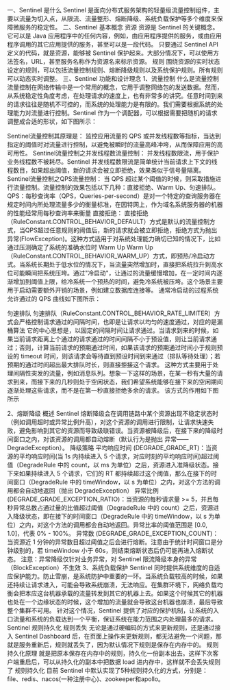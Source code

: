 一、Sentinel 是什么
Sentinel 是面向分布式服务架构的轻量级流量控制组件，主要以流量为切入点，从限流、流量整形、熔断降级、系统负载保护等多个维度来保障微服务的稳定性。
二、Sentinel 基本概念
资源
资源是 Sentinel 的关键概念。它可以是 Java 应用程序中的任何内容，例如，由应用程序提供的服务，或由应用程序调用的其它应用提供的服务，甚至可以是一段代码。
只要通过 Sentinel API 定义的代码，就是资源，能够被 Sentinel 保护起来。大部分情况下，可以使用方法签名，URL，甚至服务名称作为资源名来标示资源。
规则
围绕资源的实时状态设定的规则，可以包括流量控制规则、熔断降级规则以及系统保护规则。所有规则可以动态实时调整。
三、Sentinel 功能和设计理念
1、流量控制
什么是流量控制
流量控制在网络传输中是一个常用的概念，它用于调整网络包的发送数据。然而，从系统稳定性角度考虑，在处理请求的速度上，也有非常多的讲究。任意时间到来的请求往往是随机不可控的，而系统的处理能力是有限的。我们需要根据系统的处理能力对流量进行控制。Sentinel 作为一个调配器，可以根据需要把随机的请求调整成合适的形状，如下图所示：
 
Sentinel流量控制其原理是：
监控应用流量的 QPS 或并发线程数等指标，当达到指定的阈值时对流量进行控制，以避免被瞬时的流量高峰冲垮，从而保障应用的高可用性。
Sentinel流量控制之并发线程数流量控制：
并发线程数限流，用于保护业务线程数不被耗尽。Sentinel 并发线程数限流是简单统计当前请求上下文的线程数目，如果超出阈值，新的请求会被立即拒绝，效果类似于信号量隔离。
Sentinel流量控制之QPS流量控制：
当 QPS 超过某个阈值的时候，则采取措施进行流量控制。流量控制的效果包括以下几种：直接拒绝、Warm Up、匀速排队。
QPS：每秒查询率（QPS，Queries-per-second）是对一个特定的查询服务器在规定时间内所处理流量多少的衡量标准，在因特网上，作为域名系统服务器的机器的性能经常用每秒查询率来衡量
直接拒绝：
直接拒绝（RuleConstant.CONTROL_BEHAVIOR_DEFAULT）方式是默认的流量控制方式，当QPS超过任意规则的阈值后，新的请求就会被立即拒绝，拒绝方式为抛出异常(FlowException)。这种方式适用于对系统处理能力确切已知的情况下，比如通过压测确定了系统的准确水位时
Warm Up
Warm Up（RuleConstant.CONTROL_BEHAVIOR_WARM_UP）方式，即预热/冷启动方式。当系统长期处于低水位的情况下，当流量突然增加时，直接把系统拉升到高水位可能瞬间把系统压垮。通过"冷启动"，让通过的流量缓慢增加，在一定时间内逐渐增加到阈值上限，给冷系统一个预热的时间，避免冷系统被压垮。这个场景主要用于启动需要额外开销的场景，例如建立数据库连接等。
通常冷启动的过程系统允许通过的 QPS 曲线如下图所示：
 
匀速排队
匀速排队（RuleConstant.CONTROL_BEHAVIOR_RATE_LIMITER）方式会严格控制请求通过的间隔时间，也即是让请求以均匀的速度通过，对应的是漏桶算法
它的中心思想是，以固定的间隔时间让请求通过。当请求到来的时候，如果当前请求距离上个通过的请求通过的时间间隔不小于预设值，则让当前请求通过；否则，计算当前请求的预期通过时间，如果该请求的预期通过时间小于规则预设的 timeout 时间，则该请求会等待直到预设时间到来通过（排队等待处理）；若预期的通过时间超出最大排队时长，则直接拒接这个请求。
这种方式主要用于处理间隔性突发的流量，例如消息队列。想象一下这样的场景，在某一秒有大量的请求到来，而接下来的几秒则处于空闲状态，我们希望系统能够在接下来的空闲期间逐渐处理这些请求，而不是在第一秒直接拒绝多余的请求。
该方式的作用如下图所示
 
2、熔断降级
概述
Sentinel 熔断降级会在调用链路中某个资源出现不稳定状态时（例如调用超时或异常比例升高），对这个资源的调用进行限制，让请求快速失败，避免影响到其它的资源而导致级联错误。当资源被降级后，在接下来的降级时间窗口之内，对该资源的调用都自动熔断（默认行为是抛出 异常——DegradeException）。
降级策略
平均响应时间 (DEGRADE_GRADE_RT)：当资源的平均响应时间(当 1s 内持续进入 5 个请求，对应时刻的平均响应时间)超过阈值（DegradeRule 中的 count，以 ms 为单位）之后，资源进入准降级状态。接下来如果持续进入 5 个请求，它们的 RT 都持续超过这个阈值，那么在接下的时间窗口（DegradeRule 中的 timeWindow，以 s 为单位）之内，对这个方法的调用都会自动地返回（抛出 DegradeException）
异常比例 (DEGRADE_GRADE_EXCEPTION_RATIO)：当资源的每秒请求量 >= 5，并且每秒异常总数占通过量的比值超过阈值（DegradeRule 中的 count）之后，资源进入降级状态，即在接下的时间窗口（DegradeRule 中的 timeWindow，以 s 为单位）之内，对这个方法的调用都会自动地返回。异常比率的阈值范围是 [0.0, 1.0]，代表 0% - 100%。
异常数 (DEGRADE_GRADE_EXCEPTION_COUNT)：当资源近 1 分钟的异常数目超过阈值之后会进行熔断。注意由于统计时间窗口是分钟级别的，若 timeWindow 小于 60s，则结束熔断状态后仍可能再进入熔断状态。
注意：异常降级仅针对业务异常，对 Sentinel 限流降级本身的异常（BlockException）不生效
3、系统负载保护
Sentinel 同时提供系统维度的自适应保护能力。防止雪崩，是系统防护中重要的一环。当系统负载较高的时候，如果还持续让请求进入，可能会导致系统崩溃，无法响应。在集群环境下，网络负载均衡会把本应这台机器承载的流量转发到其它的机器上去。如果这个时候其它的机器也处在一个边缘状态的时候，这个增加的流量就会导致这台机器也崩溃，最后导致整个集群不可用。
针对这个情况，Sentinel 提供了对应的保护机制，让系统的入口流量和系统的负载达到一个平衡，保证系统在能力范围之内处理最多的请求。
Sentinel 规则持久化
规则丢失
无论是通过硬编码的方式来更新规则，还是通过接入 Sentinel Dashboard 后，在页面上操作来更新规则，都无法避免一个问题，那就是服务重新后，规则就丢失了，因为默认情况下规则是保存在内存中的。
规则持久化原理
就是把原本保存在内存中的规则，持久化一份副本出去。这样下次客户端重启后，可以从持久化的副本中把数据 load 进内存中，这样就不会丢失规则了
规则持久化
目前 Sentinel 中默认实现了5种规则持久化的方式，分别是：
file、redis、nacos(一种注册中心)、zookeeper和apollo。

